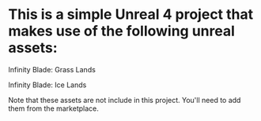 # This is a simple Unreal 4 project that makes use of the following unreal assets:
Infinity Blade: Grass Lands

Infinity Blade: Ice Lands

Note that these assets are not include in this project. You'll need to add them from the marketplace. 
